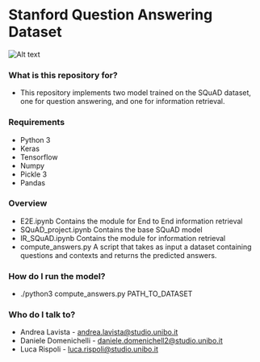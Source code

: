 # Stanford Question Answering Dataset #
![Alt text](https://i.imgur.com/vYGmOJw.png)

### What is this repository for? ###

* This repository implements two model trained on the SQuAD dataset, one for question answering, and one for information retrieval.


### Requirements ###

* Python 3
* Keras
* Tensorflow 
* Numpy
* Pickle 3
* Pandas

### Overview ###

* E2E.ipynb Contains the module for End to End information retrieval
* SQuAD_project.ipynb Contains the base SQuAD model 
* IR_SQuAD.ipynb Contains the module for information retrieval
* compute_answers.py A script that takes as input a dataset containing questions and contexts and returns the predicted answers.

### How do I run the model? ###

* ./python3 compute_answers.py PATH_TO_DATASET 

### Who do I talk to? ###

* Andrea Lavista - andrea.lavista@studio.unibo.it
* Daniele Domenichelli - daniele.domenichell2@studio.unibo.it
* Luca Rispoli - luca.rispoli@studio.unibo.it